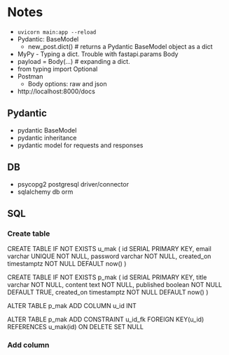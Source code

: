 # Notes
- `uvicorn main:app --reload`
- Pydantic: BaseModel
    - new_post.dict()   # returns a Pydantic BaseModel object as a dict
- MyPy - Typing a dict. Trouble with fastapi.params Body
- payload = Body(...) # expanding a dict. 
- from typing import Optional
- Postman
    - Body options: raw and json
- http://localhost:8000/docs

## Pydantic
- pydantic  BaseModel
- pydantic inheritance
- pydantic model for requests and responses

## DB
- psycopg2  postgresql driver/connector
- sqlalchemy    db orm





## SQL
### Create table
CREATE TABLE IF NOT EXISTS u_mak (
    id SERIAL PRIMARY KEY,
    email varchar UNIQUE NOT NULL,
    password varchar NOT NULL,
    created_on timestamptz NOT NULL DEFAULT now()
)

CREATE TABLE IF NOT EXISTS p_mak (
    id SERIAL PRIMARY KEY,
    title varchar NOT NULL,
    content text NOT NULL,
    published boolean NOT NULL DEFAULT TRUE,
    created_on timestamptz NOT NULL DEFAULT now()
)

ALTER TABLE p_mak
    ADD COLUMN u_id INT

ALTER TABLE p_mak
    ADD CONSTRAINT u_id_fk
        FOREIGN KEY(u_id) REFERENCES u_mak(id)
        ON DELETE SET NULL


### Add column